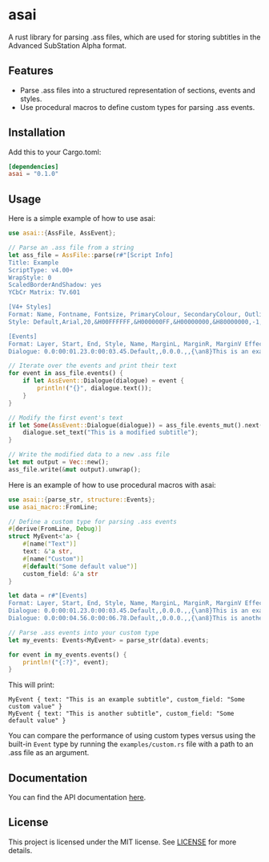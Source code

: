 # asai

A rust library for parsing .ass files, which are used for storing subtitles in the Advanced SubStation Alpha format.

## Features

- Parse .ass files into a structured representation of sections, events and styles.
- Use procedural macros to define custom types for parsing .ass events.

[//]: # (- Validate the syntax and semantics of .ass files and report errors and warnings.)
[//]: # (- Support common .ass features such as comments, inline tags, overrides, karaoke and drawing.)

## Installation

Add this to your Cargo.toml:

```toml
[dependencies]
asai = "0.1.0"
```

## Usage

Here is a simple example of how to use asai:

```rust
use asai::{AssFile, AssEvent};

// Parse an .ass file from a string
let ass_file = AssFile::parse(r#"[Script Info]
Title: Example
ScriptType: v4.00+
WrapStyle: 0
ScaledBorderAndShadow: yes
YCbCr Matrix: TV.601

[V4+ Styles]
Format: Name, Fontname, Fontsize, PrimaryColour, SecondaryColour, OutlineColour, BackColour, Bold, Italic, Underline, StrikeOut, ScaleX, ScaleY, Spacing, Angle, BorderStyle, Outline, Shadow, Alignment, MarginL, MarginR, MarginV, Encoding
Style: Default,Arial,20,&H00FFFFFF,&H000000FF,&H00000000,&H80000000,-1,0,0,0,100,100,0,0.00,1,2.00,2.00,2.00,10.00,10.00.10.00.1

[Events]
Format: Layer, Start, End, Style, Name, MarginL, MarginR, MarginV Effect Text
Dialogue: 0.0:00:01.23.0:00:03.45.Default,,0.0.0.,,{\an8}This is an example subtitle"#).unwrap();

// Iterate over the events and print their text
for event in ass_file.events() {
    if let AssEvent::Dialogue(dialogue) = event {
        println!("{}", dialogue.text());
    }
}

// Modify the first event's text
if let Some(AssEvent::Dialogue(dialogue)) = ass_file.events_mut().next() {
    dialogue.set_text("This is a modified subtitle");
}

// Write the modified data to a new .ass file
let mut output = Vec::new();
ass_file.write(&mut output).unwrap();
```

Here is an example of how to use procedural macros with asai:

```rust
use asai::{parse_str, structure::Events};
use asai_macro::FromLine;

// Define a custom type for parsing .ass events
#[derive(FromLine, Debug)]
struct MyEvent<'a> {
    #[name("Text")]
    text: &'a str,
    #[name("Custom")]
    #[default("Some default value")]
    custom_field: &'a str
}

let data = r#"[Events]
Format: Layer, Start, End, Style, Name, MarginL, MarginR, MarginV Effect Text Custom
Dialogue: 0.0:00:01.23.0:00:03.45.Default,,0.0.0.,,{\an8}This is an example subtitle.Some custom value
Dialogue: 0.0:00:04.56.0:00:06.78.Default,,0.0.0.,,{\an8}This is another subtitle."#

// Parse .ass events into your custom type
let my_events: Events<MyEvent> = parse_str(data).events;

for event in my_events.events() {
    println!("{:?}", event);
}
```

This will print:

```text
MyEvent { text: "This is an example subtitle", custom_field: "Some custom value" }
MyEvent { text: "This is another subtitle", custom_field: "Some default value" }
```

You can compare the performance of using custom types versus using the built-in `Event` type by running the `examples/custom.rs` file with a path to an .ass file as an argument.

## Documentation

You can find the API documentation [here](https://docs.rs/asai/).

## License

This project is licensed under the MIT license. See [LICENSE](LICENSE) for more details.